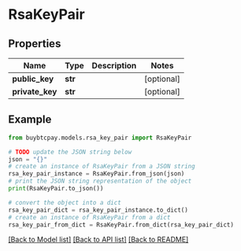 # RsaKeyPair


## Properties

Name | Type | Description | Notes
------------ | ------------- | ------------- | -------------
**public_key** | **str** |  | [optional] 
**private_key** | **str** |  | [optional] 

## Example

```python
from buybtcpay.models.rsa_key_pair import RsaKeyPair

# TODO update the JSON string below
json = "{}"
# create an instance of RsaKeyPair from a JSON string
rsa_key_pair_instance = RsaKeyPair.from_json(json)
# print the JSON string representation of the object
print(RsaKeyPair.to_json())

# convert the object into a dict
rsa_key_pair_dict = rsa_key_pair_instance.to_dict()
# create an instance of RsaKeyPair from a dict
rsa_key_pair_from_dict = RsaKeyPair.from_dict(rsa_key_pair_dict)
```
[[Back to Model list]](../README.md#documentation-for-models) [[Back to API list]](../README.md#documentation-for-api-endpoints) [[Back to README]](../README.md)



